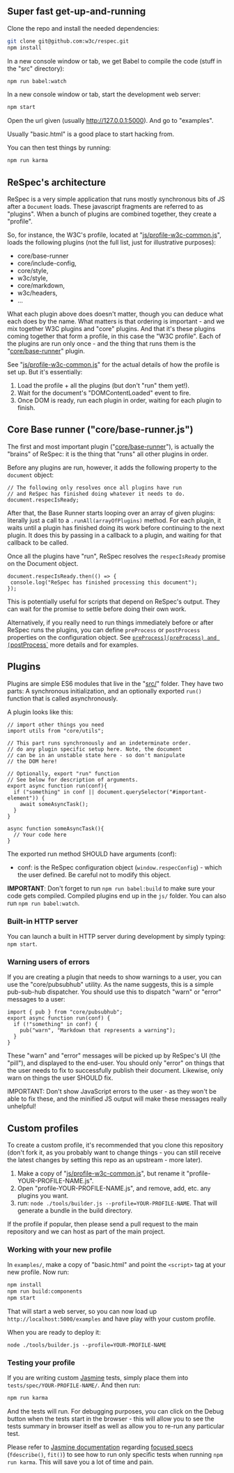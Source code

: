 ## Super fast get-up-and-running
Clone the repo and install the needed dependencies:

```Bash
git clone git@github.com:w3c/respec.git
npm install
```

In a new console window or tab, we get Babel to compile the code (stuff in the "src" directory): 

```Bash
npm run babel:watch 
```

In a new console window or tab, start the development web server: 
```Bash
npm start
```

Open the url given (usually http://127.0.0.1:5000). And go to "examples". 

Usually "basic.html" is a good place to start hacking from.  

You can then test things by running:

```Bash
npm run karma
```

## ReSpec's architecture  
ReSpec is a very simple application that runs mostly synchronous bits of JS after a `Document` loads. These javascript fragments are referred to as "plugins". When a bunch of plugins are combined together, they create a "profile".  

So, for instance, the W3C's profile, located at "[js/profile-w3c-common.js](https://github.com/w3c/respec/blob/develop/js/profile-w3c-common.js)", loads the following plugins (not the full list, just for illustrative purposes): 

  * core/base-runner 
  * core/include-config, 
  * core/style, 
  * w3c/style, 
  * core/markdown, 
  * w3c/headers, 
  * ...   

What each plugin above does doesn't matter, though you can deduce what each does by the name. What matters is that ordering is important - and we mix together W3C plugins and "core" plugins. And that it's these plugins coming together that form a profile, in this case the "W3C profile". Each of the plugins are run only once - and the thing that runs them is the "[core/base-runner](https://github.com/w3c/respec/blob/develop/src/core/base-runner.js)" plugin.   

See  "[js/profile-w3c-common.js](https://github.com/w3c/respec/blob/develop/js/profile-w3c-common.js)" for the actual details of how the profile is set up. But it's essentially: 

1. Load the profile + all the plugins (but don't "run" them yet!).  
1. Wait for the document's "DOMContentLoaded" event to fire.  
1. Once DOM is ready, run each plugin in order, waiting for each plugin to finish.  

## Core Base runner ("core/base-runner.js") 
The first and most important plugin ("[core/base-runner](https://github.com/w3c/respec/blob/develop/src/core/base-runner.js)"), is actually the "brains" of ReSpec: it is the thing that "runs" all other plugins in order.  

Before any plugins are run, however, it adds the following property to the `document` object: 

```JS 
// The following only resolves once all plugins have run 
// and ReSpec has finished doing whatever it needs to do. 
document.respecIsReady; 
``` 

After that, the Base Runner starts looping over an array of given plugins: literally just a call to a `.runAll(arrayOfPlugins)` method. For each plugin, it waits until a plugin has finished doing its work before continuing to the next plugin. It does this by passing in a callback to a plugin, and waiting for that callback to be called.  

Once all the plugins have "run", ReSpec resolves the `respecIsReady` promise on the Document object.   

```JS
document.respecIsReady.then(() => { 
 console.log("ReSpec has finished processing this document"); 
}); 
``` 

This is potentially useful for scripts that depend on ReSpec's output. They can wait for the promise to settle before doing their own work.  

Alternatively, if you really need to run things immediately before or after ReSpec runs the plugins, you can define `preProcess` or `postProcess` properties on the configuration object. See [`preProcess](preProcess) and [`postProcess`](postProcess) more details and for examples. 

## Plugins 
Plugins are simple ES6 modules that live in the "[src/](https://github.com/w3c/respec/tree/develop/src)" folder. They have two parts: A synchronous initialization, and an optionally exported `run()` function that is called asynchronously. 

A plugin looks like this: 

```JS 
// import other things you need
import utils from "core/utils";

// This part runs synchronously and an indeterminate order.  
// do any plugin specific setup here. Note, the document
// can be in an unstable state here - so don't manipulate
// the DOM here! 

// Optionally, export "run" function
// See below for description of arguments.
export async function run(conf){  
  if ("something" in conf || document.querySelector("#important-element")) {
    await someAsyncTask();
  }
}

async function someAsyncTask(){
  // Your code here
}
``` 

The exported run method SHOULD have arguments (conf): 

 * conf: is the ReSpec configuration object (`window.respecConfig`) - which the user defined. Be careful not to modify this object.

**IMPORTANT**: Don't forget to run `npm run babel:build` to make sure your code gets compiled. Compiled plugins end up in the `js/` folder. You can also run `npm run babel:watch`.  

### Built-in HTTP server
You can launch a built in HTTP server during development by simply typing: `npm start`.

### Warning users of errors 
If you are creating a plugin that needs to show warnings to a user, you can use the "core/pubsubhub" utility. As the name suggests, this is a simple pub-sub-hub dispatcher. You should use this to dispatch "warn" or "error" messages to a user:  

```JS 
import { pub } from "core/pubsubhub";
export async function run(conf) {
  if (!"something" in conf) {
    pub("warn", "Markdown that represents a warning");
  }
}
``` 

These "warn" and "error" messages will be picked up by ReSpec's UI (the "pill"), and displayed to the end-user. You should only "error" on things that the user needs to fix to successfully publish their document. Likewise, only warn on things the user SHOULD fix. 

IMPORTANT: Don't show JavaScript errors to the user - as they won't be able to fix these, and the minified JS output will make these messages really unhelpful!

## Custom profiles
To create a custom profile, it's recommended that you clone this repository (don't fork it, as you probably want to change things - you can still receive the latest changes by setting this repo as an upstream - more later). 

1. Make a copy of "[js/profile-w3c-common.js](https://github.com/w3c/respec/blob/develop/js/profile-w3c-common.js)", but rename it "profile-YOUR-PROFILE-NAME.js". 
1. Open "profile-YOUR-PROFILE-NAME.js", and remove, add, etc. any plugins you want. 
1. run: `node ./tools/builder.js --profile=YOUR-PROFILE-NAME`. That will generate a bundle in the build directory.

If the profile if popular, then please send a pull request to the main repository and we can host as part of the main project.

### Working with your new profile
In `examples/`, make a copy of "basic.html" and point the `<script>` tag at your new profile. Now run:

```Bash
npm install
npm run build:components
npm start
```

That will start a web server, so you can now load up `http://localhost:5000/examples` and have play with your custom profile.

When you are ready to deploy it:

```
node ./tools/builder.js --profile=YOUR-PROFILE-NAME
``` 

### Testing your profile
If you are writing custom [Jasmine](https://jasmine.github.io/) tests, simply place them into `tests/spec/YOUR-PROFILE-NAME/`. And then run:

```bash
npm run karma
```

And the tests will run. For debugging purposes, you can click on the Debug button when the tests start in the browser - this will allow you to see the tests summary in browser itself as well as allow you to re-run any particular test. 

Please refer to [Jasmine documentation](https://jasmine.github.io) regarding [focused specs](https://jasmine.github.io/2.1/focused_specs.html) (`fdescribe()`, `fit()`) to see how to run only specific tests when running `npm run karma`. This will save you a lot of time and pain. 